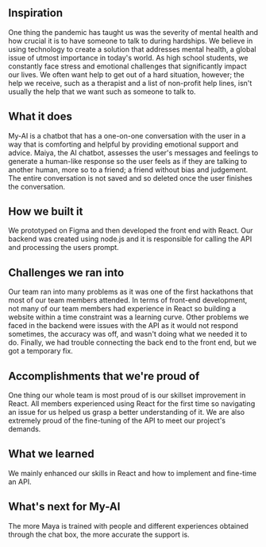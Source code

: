 ## Inspiration
One thing the pandemic has taught us was the severity of mental health and how crucial it is to have someone to talk to during hardships. We believe in using technology to create a solution that addresses mental health, a global issue of utmost importance in today's world. As high school students, we constantly face stress and emotional challenges that significantly impact our lives. We often want help to get out of a hard situation, however; the help we receive, such as a therapist and a list of non-profit help lines, isn't usually the help that we want such as someone to talk to. 

## What it does
My-AI is a chatbot that has a one-on-one conversation with the user in a way that is comforting and helpful by providing emotional support and advice. Maiya, the AI chatbot, assesses the user's messages and feelings to generate a human-like response so the user feels as if they are talking to another human, more so to a friend; a friend without bias and judgement. The entire conversation is not saved and so deleted once the user finishes the conversation.

## How we built it
We prototyped on Figma and then developed the front end with React. Our backend was created using node.js and it is responsible for calling the API and processing the users prompt.

## Challenges we ran into
Our team ran into many problems as it was one of the first hackathons that most of our team members attended. In terms of front-end development, not many of our team members had experience in React so building a website within a time constraint was a learning curve. Other problems we faced in the backend were issues with the API as it would not respond sometimes, the accuracy was off, and wasn't doing what we needed it to do. Finally, we had trouble connecting the back end to the front end, but we got a temporary fix. 

## Accomplishments that we're proud of
One thing our whole team is most proud of is our skillset improvement in React. All members experienced using React for the first time so navigating an issue for us helped us grasp a better understanding of it. We are also extremely proud of the fine-tuning of the API to meet our project's demands. 

## What we learned
We mainly enhanced our skills in React and how to implement and fine-time an API.

## What's next for My-AI
The more Maya is trained with people and different experiences obtained through the chat box, the more accurate the support is. 


